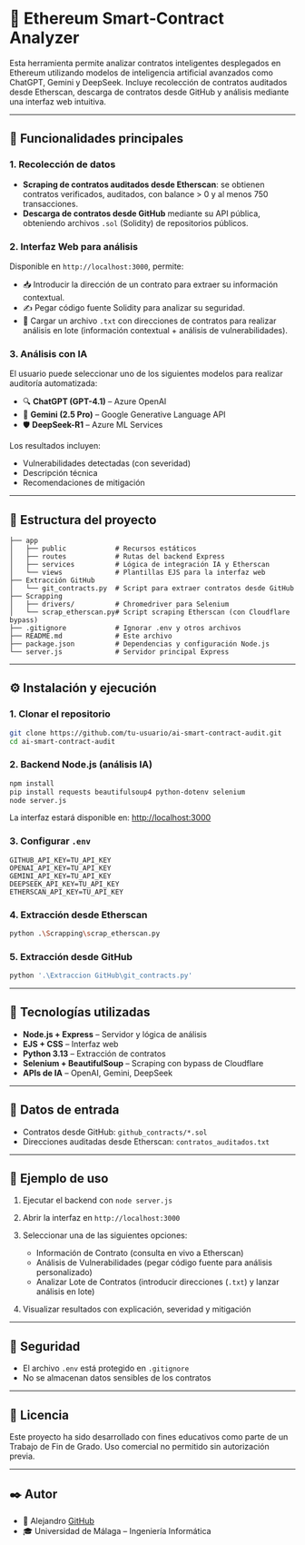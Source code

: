 # 🔐 Ethereum Smart‑Contract Analyzer

Esta herramienta permite analizar contratos inteligentes desplegados en Ethereum utilizando modelos de inteligencia artificial avanzados como ChatGPT, Gemini y DeepSeek. Incluye recolección de contratos auditados desde Etherscan, descarga de contratos desde GitHub y análisis mediante una interfaz web intuitiva.

---

## 🚀 Funcionalidades principales

### 1. Recolección de datos

* **Scraping de contratos auditados desde Etherscan**: se obtienen contratos verificados, auditados, con balance > 0 y al menos 750 transacciones.
* **Descarga de contratos desde GitHub** mediante su API pública, obteniendo archivos `.sol` (Solidity) de repositorios públicos.

### 2. Interfaz Web para análisis

Disponible en `http://localhost:3000`, permite:

* 📥 Introducir la dirección de un contrato para extraer su información contextual.
* ✍️ Pegar código fuente Solidity para analizar su seguridad.
* 📁 Cargar un archivo `.txt` con direcciones de contratos para realizar análisis en lote (información contextual + análisis de vulnerabilidades).

### 3. Análisis con IA

El usuario puede seleccionar uno de los siguientes modelos para realizar auditoría automatizada:

* 🔍 **ChatGPT (GPT-4.1)** – Azure OpenAI
* 🔬 **Gemini (2.5 Pro)** – Google Generative Language API
* 🛡️ **DeepSeek-R1** – Azure ML Services

Los resultados incluyen:

* Vulnerabilidades detectadas (con severidad)
* Descripción técnica
* Recomendaciones de mitigación

---

## 🧩 Estructura del proyecto

```
├── app
│   ├── public            # Recursos estáticos
│   ├── routes            # Rutas del backend Express
│   ├── services          # Lógica de integración IA y Etherscan
│   └── views             # Plantillas EJS para la interfaz web
├── Extracción GitHub
│   └── git_contracts.py  # Script para extraer contratos desde GitHub
├── Scrapping
│   ├── drivers/          # Chromedriver para Selenium
│   └── scrap_etherscan.py# Script scraping Etherscan (con Cloudflare bypass)
├── .gitignore            # Ignorar .env y otros archivos
├── README.md             # Este archivo
├── package.json          # Dependencias y configuración Node.js
└── server.js             # Servidor principal Express
```

---

## ⚙️ Instalación y ejecución

### 1. Clonar el repositorio

```bash
git clone https://github.com/tu-usuario/ai-smart-contract-audit.git
cd ai-smart-contract-audit
```

### 2. Backend Node.js (análisis IA)

```bash
npm install
pip install requests beautifulsoup4 python-dotenv selenium
node server.js
```

La interfaz estará disponible en: [http://localhost:3000](http://localhost:3000)

### 3. Configurar `.env`

```env
GITHUB_API_KEY=TU_API_KEY
OPENAI_API_KEY=TU_API_KEY
GEMINI_API_KEY=TU_API_KEY
DEEPSEEK_API_KEY=TU_API_KEY
ETHERSCAN_API_KEY=TU_API_KEY
```

### 4. Extracción desde Etherscan

```bash
python .\Scrapping\scrap_etherscan.py
```

### 5. Extracción desde GitHub

```bash
python '.\Extraccion GitHub\git_contracts.py'
```

---

## 🧠 Tecnologías utilizadas

* **Node.js + Express** – Servidor y lógica de análisis
* **EJS + CSS** – Interfaz web
* **Python 3.13** – Extracción de contratos
* **Selenium + BeautifulSoup** – Scraping con bypass de Cloudflare
* **APIs de IA** – OpenAI, Gemini, DeepSeek

---

## 📂 Datos de entrada

* Contratos desde GitHub: `github_contracts/*.sol`
* Direcciones auditadas desde Etherscan: `contratos_auditados.txt`

---

## 🧪 Ejemplo de uso

1. Ejecutar el backend con `node server.js`
2. Abrir la interfaz en `http://localhost:3000`
3. Seleccionar una de las siguientes opciones:

   * Información de Contrato (consulta en vivo a Etherscan)
   * Análisis de Vulnerabilidades (pegar código fuente para análisis personalizado)
   * Analizar Lote de Contratos (introducir direcciones (`.txt`) y lanzar análisis en lote)
4. Visualizar resultados con explicación, severidad y mitigación

---

## 🔐 Seguridad

* El archivo `.env` está protegido en `.gitignore`
* No se almacenan datos sensibles de los contratos

---

## 📝 Licencia

Este proyecto ha sido desarrollado con fines educativos como parte de un Trabajo de Fin de Grado. Uso comercial no permitido sin autorización previa.

---

## ✒️ Autor

* 👤 Alejandro [GitHub](https://github.com/alejandrocrts)
* 🎓 Universidad de Málaga – Ingeniería Informática

